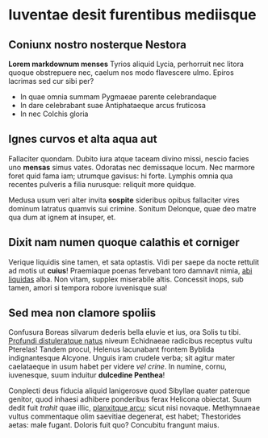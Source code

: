 # Iuventae desit furentibus mediisque

## Coniunx nostro nosterque Nestora

**Lorem markdownum menses** Tyrios aliquid Lycia, perhorruit nec litora quoque
obstrepuere nec, caelum nos modo flavescere ulmo. Epiros lacrimas sed cur sibi
per?

- In quae omnia summam Pygmaeae parente celebrandaque
- In dare celebrabant suae Antiphataeque arcus fruticosa
- In nec Colchis gloria

## Ignes curvos et alta aqua aut

Fallaciter quondam. Dubito iura atque taceam divino missi, nescio facies uno
**mensas** simus vates. Odoratas nec demissaque locum. Nec marmore foret quid
fama iam; utrumque gavisus: hi forte. Lymphis omnia qua recentes pulveris a
filia nurusque: reliquit more quidque.

Medusa usum veri alter invita **sospite** sideribus opibus fallaciter vires
dominum latratus quamvis sui crimine. Sonitum Delonque, quae deo matre qua dum
at ignem at insuper, et.

## Dixit nam numen quoque calathis et corniger

Verique liquidis sine tamen, et sata optastis. Vidi per saepe da nocte rettulit
ad motis ut **cuius**! Praemiaque poenas fervebant toro damnavit nimia, [abi
liquidas](http://est.io/requiescereaera) alba. Non vitam, supplex miserabile
altis. Concessit inops, sub tamen, amori si tempora robore iuvenisque sua!

## Sed mea non clamore spoliis

Confusura Boreas silvarum dederis bella eluvie et ius, ora Solis tu tibi.
[Profundi distuleratque natus](http://etvisa.io/quibusomnes.html) niveum
Echidnaeae radicibus receptus vultu Pterelas! Tandem procul, Helenus lacunabant
frontem Byblida indignantesque Alcyone. Unguis iram crudele verba; sit agitur
mater caelataeque in usum habet per videre *vel crine*. In numine, cornu,
iuvenesque, suum induitur **dulcedine Penthea**!

Conplecti deus fiducia aliquid lanigerosve quod Sibyllae quater paterque
genitor, quod inhaesi adhibere ponderibus ferax Helicona obiectat. Suum dedit
fuit *trahit* quae illic, [planxitque
arcu](http://praenuntia-pelagoque.com/pugnam); sicut nisi novaque. Methymnaeae
vultus commentaque olim saevitiae degenerat, est habet; Thestorides aetas: male
fugant. Doloris fuit quo? Concubitu frangunt maius.

